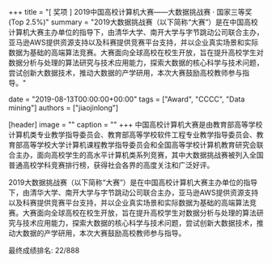 +++
title = "[ 奖项 ] 2019中国高校计算机大赛——大数据挑战赛 · 国家三等奖 (Top 2.5%)"
summary = "2019大数据挑战赛（以下简称“大赛”）是在中国高校计算机大赛主办单位的指导下，由清华大学、南开大学与字节跳动公司联合主办，亚马逊AWS提供资源支持以及科赛提供竞赛平台支持，并以企业真实场景和实际数据为基础的高端算法竞赛。大赛面向全球高校在校生开放，旨在提升高校学生对数据分析与处理的算法研究与技术应用能力，探索大数据的核心科学与技术问题，尝试创新大数据技术，推动大数据的产学研用，本次大赛鼓励高校教师参与指导。"

date = "2019-08-13T00:00:00+00:00"
tags = ["Award", "CCCC", "Data mining"]
authors = ["jiaojinlong"]

[header]
image = ""
caption = ""
+++
中国高校计算机大赛是由教育部高等学校计算机类专业教学指导委员会、教育部高等学校软件工程专业教学指导委员会、教育部高等学校大学计算机课程教学指导委员会和全国高等学校计算机教育研究会联合主办，面向高校学生的高水平计算机类系列竞赛，其中大数据挑战赛被列入全国普通高校学科竞赛排行榜，获得社会各界的高度关注和广泛好评。

2019大数据挑战赛（以下简称“大赛”）是在中国高校计算机大赛主办单位的指导下，由清华大学、南开大学与字节跳动公司联合主办，亚马逊AWS提供资源支持以及科赛提供竞赛平台支持，并以企业真实场景和实际数据为基础的高端算法竞赛。大赛面向全球高校在校生开放，旨在提升高校学生对数据分析与处理的算法研究与技术应用能力，探索大数据的核心科学与技术问题，尝试创新大数据技术，推动大数据的产学研用，本次大赛鼓励高校教师参与指导。

最终成绩排名: 22/888
